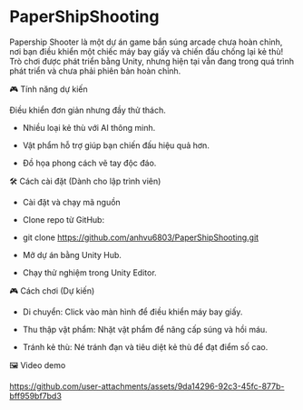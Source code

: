 # PaperShipShooting
Papership Shooter là một dự án game bắn súng arcade chưa hoàn chỉnh, nơi bạn điều khiển một chiếc máy bay giấy và chiến đấu chống lại kẻ thù! Trò chơi được phát triển bằng Unity, nhưng hiện tại vẫn đang trong quá trình phát triển và chưa phải phiên bản hoàn chỉnh.

🎮 Tính năng dự kiến

Điều khiển đơn giản nhưng đầy thử thách.

- Nhiều loại kẻ thù với AI thông minh.

- Vật phẩm hỗ trợ giúp bạn chiến đấu hiệu quả hơn.

- Đồ họa phong cách vẽ tay độc đáo.

🛠 Cách cài đặt (Dành cho lập trình viên)

- Cài đặt và chạy mã nguồn

- Clone repo từ GitHub:

- git clone https://github.com/anhvu6803/PaperShipShooting.git

- Mở dự án bằng Unity Hub.

- Chạy thử nghiệm trong Unity Editor.

🎮 Cách chơi (Dự kiến)

- Di chuyển: Click vào màn hình để điều khiển máy bay giấy.

- Thu thập vật phẩm: Nhặt vật phẩm để nâng cấp súng và hồi máu.

- Tránh kẻ thù: Né tránh đạn và tiêu diệt kẻ thù để đạt điểm số cao.

🖼 Video demo




https://github.com/user-attachments/assets/9da14296-92c3-45fc-877b-bff959bf7bd3



  

